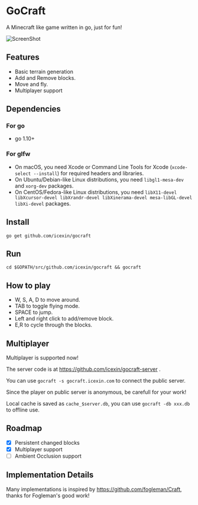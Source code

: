 # GoCraft

A Minecraft like game written in go, just for fun!

![ScreenShot](https://i.imgur.com/vrGRDg1.png)

## Features

- Basic terrain generation
- Add and Remove blocks.
- Move and fly.
- Multiplayer support

## Dependencies

### For go

- go 1.10+

### For glfw

- On macOS, you need Xcode or Command Line Tools for Xcode (`xcode-select --install`) for required headers and libraries.
- On Ubuntu/Debian-like Linux distributions, you need `libgl1-mesa-dev` and `xorg-dev` packages.
- On CentOS/Fedora-like Linux distributions, you need `libX11-devel libXcursor-devel libXrandr-devel libXinerama-devel mesa-libGL-devel libXi-devel` packages.


## Install

`go get github.com/icexin/gocraft`

## Run

`cd $GOPATH/src/github.com/icexin/gocraft && gocraft`

## How to play

- W, S, A, D to move around.
- TAB to toggle flying mode.
- SPACE to jump.
- Left and right click to add/remove block.
- E,R to cycle through the blocks.

## Multiplayer

Multiplayer is supported now!

The server code is at https://github.com/icexin/gocraft-server .

You can use `gocraft -s gocraft.icexin.com` to connect the public server.

Since the player on public server is anonymous, be carefull for your work!

Local cache is saved as `cache_$server.db`, you can use `gocraft -db xxx.db` to offline use.

## Roadmap

- [x] Persistent changed blocks
- [x] Multiplayer support
- [ ] Ambient Occlusion support

## Implementation Details

Many implementations is inspired by https://github.com/fogleman/Craft, thanks for Fogleman's good work!
